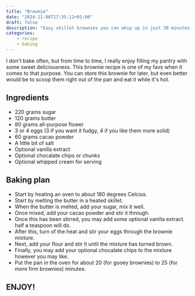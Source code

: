 ```yaml
---
title: "Brownie"
date: "2024-11-08T17:35:12+01:00"
draft: false
description: "Easy skillet brownies you can whip up in just 30 minutes."
categories: 
    - recipe
    - baking
---
```


I don't bake often, but from time to time, I really enjoy filling my pantry with some sweet deliciousness. This brownie recipe is one of my favs when it comes to that purpose. You can store this brownie for later, but even better would be to scoop them right out of the pan and eat it while it's hot. 

## Ingredients
- 220 grams sugar
- 120 grams butter
- 80 grams all-purpose flower
- 3 or 4 eggs (3 if you want it fudgy, 4 if you like them more solid)
- 60 grams cacao powder
- A little bit of salt
- Optional vanilla extract
- Optional chocalate chips or chunks
- Optional whipped cream for serving

## Baking plan
- Start by heating an oven to about 180 degrees Celcius. 
- Start by melting the butter in a heated skillet.  
- When the butter is melted, add your sugar, mix it well. 
- Once mixed, add your cacao powder and stir it through. 
- Once this has been stirred, you may add some optional vanilla extract. half a teaspoon will do. 
- After this, turn of the heat and stir your eggs through the brownie mixture. 
- Next, add your flour and stir it until the mixture has turned brown. 
- Finally, you may add your optional chocalate chips to the mixture however you may like. 
- Put the pan in the oven for about 20 (for gooey brownies) to 25 (for more firm brownies) minutes. 

## ENJOY!

